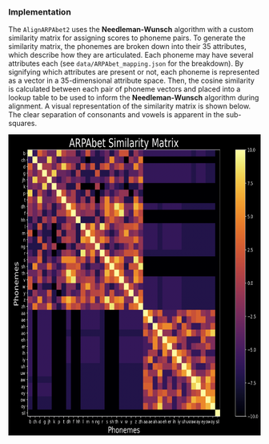 ### Implementation
The `AlignARPAbet2` uses the **Needleman-Wunsch** algorithm with a custom similarity matrix for assigning scores to phoneme pairs. To generate the similarity matrix, the phonemes are broken down into their 35 attributes, which describe how they are articulated. Each phoneme may have several attributes each (see `data/ARPAbet_mapping.json` for the breakdown). By signifying which attributes are present or not, each phoneme is represented as a vector in a 35-dimensional attribute space. Then, the cosine similarity is calculated between each pair of phoneme vectors and placed into a lookup table to be used to inform the **Needleman-Wunsch** algorithm during alignment.
A visual representation of the similarity matrix is shown below. The clear separation of consonants and vowels is apparent in the sub-squares.

<div align="center">
    <img src="../assets/ARPAbet_similarity_matrix_darkmode.png" alt="SimilarityMatrix" width="700" height="600">
</div>
